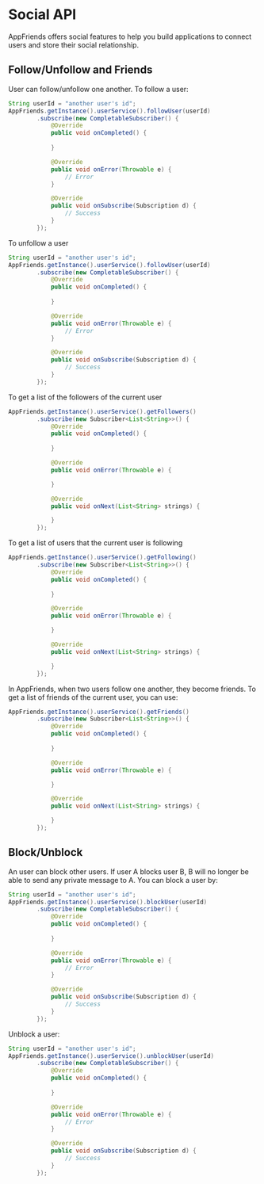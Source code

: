 # Social API
AppFriends offers social features to help you build applications to connect users and store their social relationship.

## Follow/Unfollow and Friends
User can follow/unfollow one another.
To follow a user:
```Java
String userId = "another user's id";
AppFriends.getInstance().userService().followUser(userId)
        .subscribe(new CompletableSubscriber() {
            @Override
            public void onCompleted() {
                
            }

            @Override
            public void onError(Throwable e) {
                // Error
            }

            @Override
            public void onSubscribe(Subscription d) {
                // Success
            }
        });
```

To unfollow a user
```Java
String userId = "another user's id";
AppFriends.getInstance().userService().followUser(userId)
        .subscribe(new CompletableSubscriber() {
            @Override
            public void onCompleted() {
                
            }

            @Override
            public void onError(Throwable e) {
                // Error
            }

            @Override
            public void onSubscribe(Subscription d) {
                // Success
            }
        });
```

To get a list of the followers of the current user
```Java
AppFriends.getInstance().userService().getFollowers()
        .subscribe(new Subscriber<List<String>>() {
            @Override
            public void onCompleted() {
                
            }

            @Override
            public void onError(Throwable e) {

            }

            @Override
            public void onNext(List<String> strings) {

            }
        });
```

To get a list of users that the current user is following
```java
AppFriends.getInstance().userService().getFollowing()
        .subscribe(new Subscriber<List<String>>() {
            @Override
            public void onCompleted() {
                
            }

            @Override
            public void onError(Throwable e) {

            }

            @Override
            public void onNext(List<String> strings) {

            }
        });
```

In AppFriends, when two users follow one another, they become friends. To get a list of friends of the current user, you can use:
```Java
AppFriends.getInstance().userService().getFriends()
        .subscribe(new Subscriber<List<String>>() {
            @Override
            public void onCompleted() {
                
            }

            @Override
            public void onError(Throwable e) {

            }

            @Override
            public void onNext(List<String> strings) {

            }
        });
```

## Block/Unblock
An user can block other users. If user A blocks user B, B will no longer be able to send any private message to A.
You can block a user by:
```Java
String userId = "another user's id";
AppFriends.getInstance().userService().blockUser(userId)
        .subscribe(new CompletableSubscriber() {
            @Override
            public void onCompleted() {
                
            }

            @Override
            public void onError(Throwable e) {
                // Error
            }

            @Override
            public void onSubscribe(Subscription d) {
                // Success
            }
        });
```
Unblock a user:
```Java
String userId = "another user's id";
AppFriends.getInstance().userService().unblockUser(userId)
        .subscribe(new CompletableSubscriber() {
            @Override
            public void onCompleted() {
                
            }

            @Override
            public void onError(Throwable e) {
                // Error
            }

            @Override
            public void onSubscribe(Subscription d) {
                // Success
            }
        });
```
